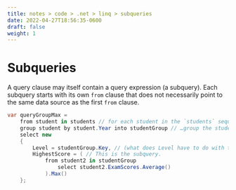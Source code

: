 ```yaml
---
title: notes > code > .net > linq > subqueries
date: 2022-04-27T18:56:35-0600
draft: false
weight: 1
---
```

# Subqueries
A query clause may itself contain a query expression (a subquery).
Each subquery starts with its own `from` clause that does not necessarily point to the same data source as the first `from` clause.

```cs
var queryGroupMax = 
    from student in students // for each student in the `students` sequence…
    group student by student.Year into studentGroup // …group the student by `.Year` into new variable `studentGroup`.
    select new
    {
        Level = studentGroup.Key, // (what does Level have to do with this?)
        HighestScore = ( // This is the subquery.
            from student2 in studentGroup
                select student2.ExamScores.Average()
            ).Max()
    };
```

